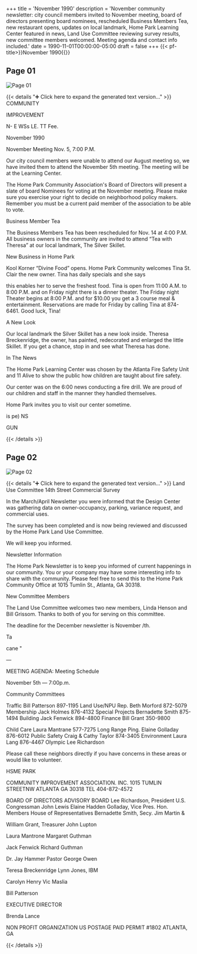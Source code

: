 +++
title = 'November 1990'
description = 'November community newsletter: city council members invited to November meeting, board of directors presenting board nominees, rescheduled Business Members Tea, new restaurant opens, updates on local landmark, Home Park Learning Center featured in news, Land Use Committee reviewing survey results, new committee members welcomed. Meeting agenda and contact info included.'
date = 1990-11-01T00:00:00-05:00
draft = false
+++
{{< pf-title>}}November 1990{{</pf-title>}}


## Page 01

![Page 01](/hpcia-newsletter-archive/1990-11_01.jpg)

{{< details "➕ Click here to expand the generated text version..." >}}
COMMUNITY

IMPROVEMENT

N- E WSs LE. TT Fee.

November 1990

November Meeting
Nov. 5, 7:00 P.M.

Our city council members were unable to
attend our August meeting so, we have
invited them to attend the November 5th
meeting. The meeting will be at the Learning
Center.

The Home Park Community Association's
Board of Directors will present a slate of
board Nominees for voting at the November
meeting. Please make sure you exercise your
right to decide on neighborhood policy
makers. Remember you must be a current
paid member of the association to be able to
vote.

Business Member Tea

The Business Members Tea has been
rescheduled for Nov. 14 at 4:00 P.M. All
business owners in the community are
invited to attend “Tea with Theresa” at our
local landmark, The Silver Skillet.

New Business in Home Park

Kool Korner “Divine Food” opens. Home
Park Community welcomes Tina St. Clair the
new owner. Tina has daily specials and she says

this enables her to serve the freshest food. Tina is
open from 11:00 A.M. to 8:00 P.M. and on Friday
night there is a dinner theater. The Friday night
Theater begins at 8:00 P.M. and for $10.00 you get
a 3 course meal & entertainment. Reservations are
made for Friday by calling Tina at 874-6461. Good
luck, Tina!

A New Look

Our local landmark the Silver Skillet has a
new look inside. Theresa Breckenridge, the
owner, has painted, redecorated and enlarged
the little Skillet. If you get a chance, stop in and
see what Theresa has done.

In The News

The Home Park Learning Center was chosen
by the Atlanta Fire Safety Unit and 11 Alive to
show the public how children are taught about
fire safety.

Our center was on the 6:00 news conducting a
fire drill. We are proud of our children and staff
in the manner they handled themselves.

Home Park invites you to visit our center
sometime.

is
pe)
NS

GUN


{{< /details >}}




## Page 02

![Page 02](/hpcia-newsletter-archive/1990-11_02.jpg)

{{< details "➕ Click here to expand the generated text version..." >}}
Land Use Committee
14th Street Commercial Survey

In the March/April Newsletter you were
informed that the Design Center was
gathering data on owner-occupancy, parking,
variance request, and commercial uses.

The survey has been completed and is now
being reviewed and discussed by the Home
Park Land Use Committee.

We will keep you informed.

Newsletter Information

The Home Park Newsletter is to keep you
informed of current happenings in our
community. You or your company may have
some interesting info to share with the
community. Please feel free to send this to the
Home Park Community Office at 1015
Tumlin St., Atlanta, GA 30318.

New Committee Members

The Land Use Committee welcomes two
new members, Linda Henson and Bill
Grissom. Thanks to both of you for serving
on this committee.

The deadline for the December newsletter is
November /th.

Ta

cane
"

—

MEETING AGENDA:
Meeting Schedule

November 5th — 7:00p.m.

Community Committees

Traffic Bill Patterson 897-1195
Land Use/NPU Rep. Beth Morford 872-5079
Membership Jack Holmes 876-4132
Special Projects Bernadette Smith 875-1494
Building Jack Fenwick 894-4800
Finance Bill Grant 350-9800

Child Care Laura Mantrane 577-7275
Long Range Ping. Elaine Golladay 876-6012
Public Safety Craig & Cathy Taylor 874-3405
Environment Laura Lang 876-4467
Olympic Lee Richardson

Please call these neighbors directly if you have concerns in
these areas or would like to volunteer.

HSME PARK

COMMUNITY IMPROVEMENT ASSOCIATION. INC.
1015 TUMLIN STREETNW ATLANTA GA 30318 TEL 404-872-4572

BOARD OF DIRECTORS ADVISORY BOARD
Lee Richardson, President U.S. Congressman John Lewis
Elaine Hadden Golladay, Vice Pres. Hon. Members House of Representatives
Bernadette Smith, Secy. Jim Martin &

William Grant, Treasurer John Lupton

Laura Mantrone Margaret Guthman

Jack Fenwick Richard Guthman

Dr. Jay Hammer Pastor George Owen

Teresa Breckenridge Lynn Jones, IBM

Carolyn Henry Vic Maslia

Bill Patterson

EXECUTIVE DIRECTOR

Brenda Lance

NON PROFIT
ORGANIZATION
US POSTAGE
PAID
PERMIT #1802
ATLANTA, GA


{{< /details >}}


